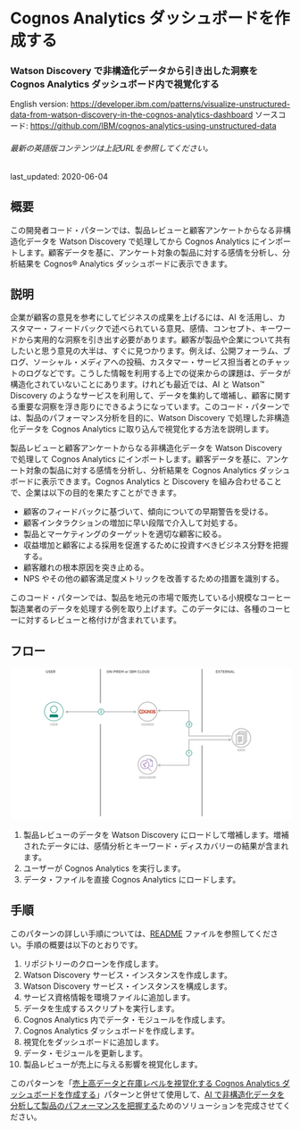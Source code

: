 # Cognos Analytics ダッシュボードを作成する

### Watson Discovery で非構造化データから引き出した洞察を Cognos Analytics ダッシュボード内で視覚化する

English version: https://developer.ibm.com/patterns/visualize-unstructured-data-from-watson-discovery-in-the-cognos-analytics-dashboard
  ソースコード: https://github.com/IBM/cognos-analytics-using-unstructured-data

###### 最新の英語版コンテンツは上記URLを参照してください。
last_updated: 2020-06-04

 ## 概要

この開発者コード・パターンでは、製品レビューと顧客アンケートからなる非構造化データを Watson Discovery で処理してから Cognos Analytics にインポートします。顧客データを基に、アンケート対象の製品に対する感情を分析し、分析結果を Cognos&reg; Analytics ダッシュボードに表示できます。

## 説明

企業が顧客の意見を参考にしてビジネスの成果を上げるには、AI を活用し、カスタマー・フィードバックで述べられている意見、感情、コンセプト、キーワードから実用的な洞察を引き出す必要があります。顧客が製品や企業について共有したいと思う意見の大半は、すぐに見つかります。例えば、公開フォーラム、ブログ、ソーシャル・メディアへの投稿、カスタマー・サービス担当者とのチャットのログなどです。こうした情報を利用する上での従来からの課題は、データが構造化されていないことにあります。けれども最近では、AI と Watson&trade; Discovery のようなサービスを利用して、データを集約して増補し、顧客に関する重要な洞察を浮き彫りにできるようになっています。このコード・パターンでは、製品のパフォーマンス分析を目的に、Watson Discovery で処理した非構造化データを Cognos Analytics に取り込んで視覚化する方法を説明します。

製品レビューと顧客アンケートからなる非構造化データを Watson Discovery で処理して Cognos Analytics にインポートします。顧客データを基に、アンケート対象の製品に対する感情を分析し、分析結果を Cognos Analytics ダッシュボードに表示できます。Cognos Analytics と Discovery を組み合わせることで、企業は以下の目的を果たすことができます。

* 顧客のフィードバックに基づいて、傾向についての早期警告を受ける。
* 顧客インタラクションの増加に早い段階で介入して対処する。
* 製品とマーケティングのターゲットを適切な顧客に絞る。
* 収益増加と顧客による採用を促進するために投資すべきビジネス分野を把握する。
* 顧客離れの根本原因を突き止める。
* NPS やその他の顧客満足度メトリックを改善するための措置を識別する。

このコード・パターンでは、製品を地元の市場で販売している小規模なコーヒー製造業者のデータを処理する例を取り上げます。このデータには、各種のコーヒーに対するレビューと格付けが含まれています。

## フロー

![フロー図](./images/flow.png)

1. 製品レビューのデータを Watson Discovery にロードして増補します。増補されたデータには、感情分析とキーワード・ディスカバリーの結果が含まれます。
1. ユーザーが Cognos Analytics を実行します。
1. データ・ファイルを直接 Cognos Analytics にロードします。

## 手順

このパターンの詳しい手順については、[README](https://github.com/IBM/cognos-analytics-using-unstructured-data/blob/master/README.md) ファイルを参照してください。手順の概要は以下のとおりです。

1. リポジトリーのクローンを作成します。
1. Watson Discovery サービス・インスタンスを作成します。
1. Watson Discovery サービス・インスタンスを構成します。
1. サービス資格情報を環境ファイルに追加します。
1. データを生成するスクリプトを実行します。
1. Cognos Analytics 内でデータ・モジュールを作成します。
1. Cognos Analytics ダッシュボードを作成します。
1. 視覚化をダッシュボードに追加します。
1. データ・モジュールを更新します。
1. 製品レビューが売上に与える影響を視覚化します。

このパターンを「[売上高データと在庫レベルを視覚化する Cognos Analytics ダッシュボードを作成する](https://developer.ibm.com/jp/patterns/visualize-customer-insights-with-business-data-for-product-performance-analysis)」パターンと併せて使用して、[AI で非構造化データを分析して製品のパフォーマンスを把握する](https://developer.ibm.com/articles/leverage-the-voice-of-the-customer-using-watson-discovery-to-show-business-results-in-cognos-analytics)ためのソリューションを完成させてください。
